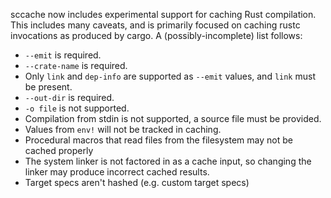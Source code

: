 sccache now includes experimental support for caching Rust compilation. This includes many caveats, and is primarily focused on caching rustc invocations as produced by cargo. A (possibly-incomplete) list follows:
* `--emit` is required.
* `--crate-name` is required.
* Only `link` and `dep-info` are supported as `--emit` values, and `link` must be present.
* `--out-dir` is required.
* `-o file` is not supported.
* Compilation from stdin is not supported, a source file must be provided.
* Values from `env!` will not be tracked in caching.
* Procedural macros that read files from the filesystem may not be cached properly
* The system linker is not factored in as a cache input, so changing the linker may produce incorrect cached results.
* Target specs aren't hashed (e.g. custom target specs)
